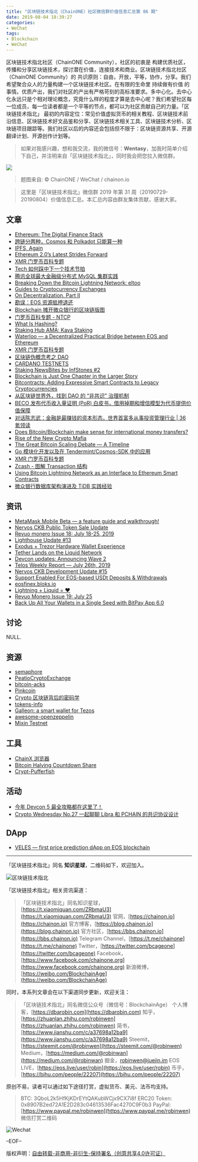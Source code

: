 ```yaml
---
title: "区块链技术指北（ChainONE）社区微信群价值信息汇总第 86 期"
date: 2019-08-04 18:39:27
categories:
- WeChat
tags:
- Blockchain
- WeChat
---
```

区块链技术指北社区（ChainONE Community），社区的初衷是 构建优质社区，传播和分享区块链技术，探讨潜在价值，连接技术和商业。区块链技术指北社区（ChainONE Community）的 共识原则：自由，开放，平等，协作，分享。我们希望聚合众人的力量构建一个区块链技术社区。在有限的生命里 持续做有价值 的事情。优质产出，我们对社区的产出有严格苛刻的高标准要求。多中心化。去中心化永远只是个相对理论概念，究竟什么样的程度才算是去中心呢？我们希望社区每一位成员，每一位读者都是一个平等的节点，都可以为社区贡献自己的力量。「区块链技术指北」 最初的内容定位：常见价值虚拟货币的相关教程、区块链技术前沿信息、区块链技术好文品鉴和分享、区块链技术相关工具、区块链技术分析、区块链项目跟踪等。我们社区以后的内容还会包括但不限于：区块链资源共享、开源翻译计划、开源创作计划等。
<!-- more -->

> 如果对我感兴趣，想和我交流，我的微信号：**Wentasy**，加我时简单介绍下自己，并注明来自「区块链技术指北」，同时我会把您拉入微信群。

![](https://cdn.dbarobin.com/EFxCQjC.png)

> 题图来自: © ChainONE / WeChat / chainon.io

> 这里是「区块链技术指北」微信群 2019 年第 31 周（20190729-20190804）价值信息汇总。本汇总内容由群友集体贡献，感谢大家。

## 文章

* [Ethereum: The Digital Finance Stack](https://bbs.chainon.io/d/4037)
* [跨链分两种，Cosmos 和 Polkadot 只能算一种](https://bbs.chainon.io/d/4038)
* [IPFS, Again](https://bbs.chainon.io/d/4039)
* [Ethereum 2.0’s Latest Strides Forward](https://bbs.chainon.io/d/4040)
* [XMR 门罗币百科专题](https://bbs.chainon.io/d/4043)
* [Tech 如何踩中下一个技术节拍](https://bbs.chainon.io/d/4045)
* [腾讯全球最大金融级分布式 MySQL 集群实践](https://bbs.chainon.io/d/4046)
* [Breaking Down the Bitcoin Lightning Network: eltoo](https://bbs.chainon.io/d/4049)
* [Guides to Cryptocurrency Exchanges](https://bbs.chainon.io/d/4053)
* [On Decentralization. Part II](https://bbs.chainon.io/d/4054)
* [勘误：EOS 资源抵押退还](https://bbs.chainon.io/d/4060)
* [Blockchain 摊开微众银行的区块链版图](https://bbs.chainon.io/d/4061)
* [门罗币百科专题 - NTCP](https://bbs.chainon.io/d/4062)
* [What Is Hashing?](https://bbs.chainon.io/d/4066)
* [Staking Hub AMA: Kava Staking](https://bbs.chainon.io/d/4068)
* [Waterloo — a Decentralized Practical Bridge between EOS and Ethereum](https://bbs.chainon.io/d/4069)
* [XMR 门罗币百科专题](https://bbs.chainon.io/d/4072)
* [区块链伪概念考之 DAO](https://bbs.chainon.io/d/4073)
* [CARDANO TESTNETS](https://bbs.chainon.io/d/4079)
* [Staking NewsBites by InfStones #2](https://bbs.chainon.io/d/4080)
* [Blockchain is Just One Chapter in the Larger Story](https://bbs.chainon.io/d/4081)
* [Bitcontracts: Adding Expressive Smart Contracts to Legacy Cryptocurrencies](https://bbs.chainon.io/d/4082)
* [从区块链世界外，找到 DAO 的 “非共识” 治理机制](https://bbs.chainon.io/d/4083)
* [BECO 发布代币收入量证明 (PoR) 白皮书，借用掉期和增信模型为代币提供价值保障](https://bbs.chainon.io/d/4084)
* [对话陈志武：金融是最赚钱的资本形态，世界首富多从事投资管理行业 | 36 氪领读](https://bbs.chainon.io/d/4085)
* [Does Bitcoin/Blockchain make sense for international money transfers?](https://bbs.chainon.io/d/4086)
* [Rise of the New Crypto Mafia](https://bbs.chainon.io/d/4087)
* [The Great Bitcoin Scaling Debate — A Timeline](https://bbs.chainon.io/d/4088)
* [Go 模块化开发以及在 Tendermint/Cosmos-SDK 中的应用](https://bbs.chainon.io/d/4090)
* [XMR 门罗币百科专题](https://bbs.chainon.io/d/4092)
* [Zcash - 图解 Transaction 结构](https://bbs.chainon.io/d/4093)
* [Using Bitcoin Lightning Network as an Interface to Ethereum Smart Contracts](https://bbs.chainon.io/d/4095)
* [微众银行数据库架构演进及 TiDB 实践经验](https://bbs.chainon.io/d/4096)

## 资讯

* [MetaMask Mobile Beta — a feature guide and walkthrough!](https://bbs.chainon.io/d/4036)
* [Nervos CKB Public Token Sale Update](https://bbs.chainon.io/d/4041)
* [Revuo monero Issue 18: July 18-25, 2019](https://bbs.chainon.io/d/4042)
* [Lighthouse Update #13](https://bbs.chainon.io/d/4050)
* [Exodus + Trezor Hardware Wallet Experience](https://bbs.chainon.io/d/4052)
* [Tether Lands on the Liquid Network](https://bbs.chainon.io/d/4056)
* [Devcon updates: Announcing Wave 2](https://bbs.chainon.io/d/4057)
* [Telos Weekly Report — July 26th, 2019](https://bbs.chainon.io/d/4058)
* [Nervos CKB Development Update #15](https://bbs.chainon.io/d/4059)
* [Support Enabled For EOS-based USDt Deposits & Withdrawals](https://bbs.chainon.io/d/4070)
* [eosfinex.bloks.io](https://bbs.chainon.io/d/4071)
* [Lightning + Liquid = ♥](https://bbs.chainon.io/d/4077)
* [Revuo Monero Issue 19: July 25](https://bbs.chainon.io/d/4091)
* [Back Up All Your Wallets in a Single Seed with BitPay App 6.0](https://bbs.chainon.io/d/4097)

## 讨论

NULL.

## 资源

* [semaphore](https://bbs.chainon.io/d/4048)
* [PeatioCryptoExchange](https://bbs.chainon.io/d/4063)
* [bitcoin-acks](https://bbs.chainon.io/d/4064)
* [Pinkcoin](https://bbs.chainon.io/d/4065)
* [Crypto 区块链背后的密码学](https://bbs.chainon.io/d/4074)
* [tokens-info](https://bbs.chainon.io/d/4075)
* [Galleon: a smart wallet for Tezos](https://bbs.chainon.io/d/4078)
* [awesome-openzeppelin](https://bbs.chainon.io/d/4089)
* [Mixin Testnet](https://bbs.chainon.io/d/4094)

## 工具

* [ChainX 浏览器](https://bbs.chainon.io/d/4047)
* [Bitcoin Halving Countdown Share](https://bbs.chainon.io/d/4067)
* [Crypt-Pufferfish](https://bbs.chainon.io/d/4076)

## 活动

* [今年 Devcon 5 最全攻略都在这里了！](https://bbs.chainon.io/d/4044)
* [Crypto Wednesday No.27 一起聊聊 Libra 和 PCHAIN 的共识协议设计](https://bbs.chainon.io/d/4055)

## DApp

* [VELES — first price prediction dApp on EOS blockchain](https://bbs.chainon.io/d/4051)

***

「区块链技术指北」同名 **知识星球**，二维码如下，欢迎加入。

![区块链技术指北](https://cdn.dbarobin.com/3YzonTR.png)

「区块链技术指北」相关资讯渠道：

> 「区块链技术指北」同名知识星球，[https://t.xiaomiquan.com/ZRbmaU3](https://t.xiaomiquan.com/ZRbmaU3)
> 官网，[https://chainon.io](https://chainon.io)
> 官方博客，[https://blog.chainon.io](https://blog.chainon.io)
> 官方社区，[https://bbs.chainon.io](https://bbs.chainon.io)
> Telegram Channel，[https://t.me/chainone](https://t.me/chainone)
> Twitter，[https://twitter.com/bcageone](https://twitter.com/bcageone)
> Facebook，[https://www.facebook.com/chainone.org](https://www.facebook.com/chainone.org)
> 新浪微博，[https://weibo.com/BlockchainAge](https://weibo.com/BlockchainAge)

同时，本系列文章会在以下渠道同步更新，欢迎关注：

> 「区块链技术指北」同名微信公众号（微信号：BlockchainAge）
> 个人博客，[https://dbarobin.com](https://dbarobin.com)
> 知乎，[https://zhuanlan.zhihu.com/robinwen](https://zhuanlan.zhihu.com/robinwen)
> 简书，[https://www.jianshu.com/c/a37698a12ba9](https://www.jianshu.com/c/a37698a12ba9)
> Steemit，[https://steemit.com/@robinwen](https://steemit.com/@robinwen)
> Medium，[https://medium.com/@robinwan](https://medium.com/@robinwan)
> 掘金，[robinwen@juejin.im](https://juejin.im/user/5673ccae60b2260ee435f89a/posts)
> EOS LIVE，[https://eos.live/user/robin](https://eos.live/user/robin)
> 币乎，[https://bihu.com/people/22207](https://bihu.com/people/22207)

原创不易，读者可以通过如下途径打赏，虚拟货币、美元、法币均支持。

> BTC: 3QboL2k5HfKjKDrEYtQAKubWCjx9CX7i8f
> ERC20 Token: 0x8907B2ed72A1E2D283c04613536Fac4270C9F0b3
> PayPal: [https://www.paypal.me/robinwen](https://www.paypal.me/robinwen)
> 微信打赏二维码

![Wechat](https://cdn.dbarobin.com/SzoNl5b.jpg)

–EOF–

版权声明：[自由转载-非商用-非衍生-保持署名（创意共享4.0许可证）](http://creativecommons.org/licenses/by-nc-nd/4.0/deed.zh)